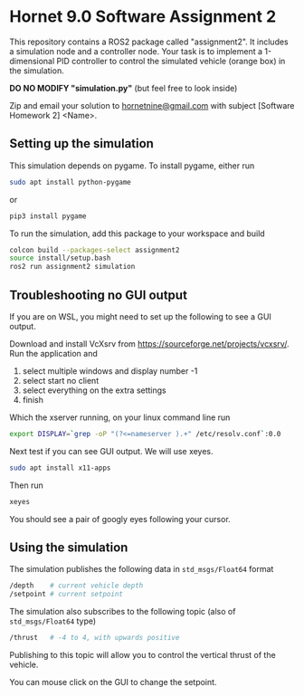 # Hornet 9.0 Software Assignment 2

This repository contains a ROS2 package called "assignment2". It includes a simulation node and a controller node.
Your task is to implement a 1-dimensional PID controller to control the simulated vehicle (orange box) in the simulation.

**DO NO MODIFY "simulation.py"** (but feel free to look inside)

Zip and email your solution to hornetnine@gmail.com with subject [Software Homework 2] \<Name\>.

## Setting up the simulation
This simulation depends on pygame. To install pygame, either run
```bash
sudo apt install python-pygame
```
or
```bash
pip3 install pygame
```
To run the simulation, add this package to your workspace and build
```bash
colcon build --packages-select assignment2
source install/setup.bash
ros2 run assignment2 simulation
```
## Troubleshooting no GUI output
If you are on WSL, you might need to set up the following to see a GUI output.

Download and install VcXsrv from https://sourceforge.net/projects/vcxsrv/. Run the application and
1. select multiple windows and display number -1
2. select start no client
3. select everything on the extra settings
4. finish

Which the xserver running, on your linux command line run
```bash
export DISPLAY=`grep -oP "(?<=nameserver ).+" /etc/resolv.conf`:0.0
```
Next test if you can see GUI output. We will use xeyes.
```bash
sudo apt install x11-apps
```
Then run 
```bash
xeyes
```
You should see a pair of googly eyes following your cursor.

## Using the simulation
The simulation publishes the following data in `std_msgs/Float64` format
```bash
/depth    # current vehicle depth
/setpoint # current setpoint
```
The simulation also subscribes to the following topic (also of `std_msgs/Float64` type)
```bash
/thrust   # -4 to 4, with upwards positive
```
Publishing to this topic will allow you to control the vertical thrust of the vehicle.

You can mouse click on the GUI to change the setpoint.
